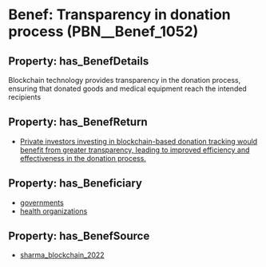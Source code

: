 # Benef: __Transparency in donation process__ (PBN__Benef_1052)

## Property: has_BenefDetails

Blockchain technology provides transparency in the donation process, ensuring that donated goods and medical equipment reach the intended recipients

## Property: has_BenefReturn

* [Private investors investing in blockchain-based donation tracking would benefit from greater transparency, leading to improved efficiency and effectiveness in the donation process.](../BenefReturn/PBN__BenefReturn_1173)

## Property: has_Beneficiary

* [governments](../Stakeholder/PBN__Stakeholder_47)
* [health organizations](../Stakeholder/PBN__Stakeholder_422)

## Property: has_BenefSource

* [sharma_blockchain_2022](../Article/PBN__Article_219)

